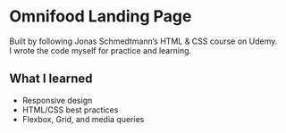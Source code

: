 # Omnifood Landing Page

Built by following Jonas Schmedtmann’s HTML & CSS course on Udemy.  
I wrote the code myself for practice and learning.

## What I learned

- Responsive design
- HTML/CSS best practices
- Flexbox, Grid, and media queries
